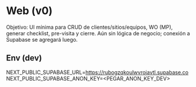 # Web (v0)

Objetivo: UI mínima para CRUD de clientes/sitios/equipos, WO (MP), generar checklist, pre-visita y cierre.
Aún sin lógica de negocio; conexión a Supabase se agregará luego.

## Env (dev)
NEXT_PUBLIC_SUPABASE_URL=https://rubogzqkoulwvrojavtl.supabase.co
NEXT_PUBLIC_SUPABASE_ANON_KEY=<PEGAR_ANON_KEY_DEV>

